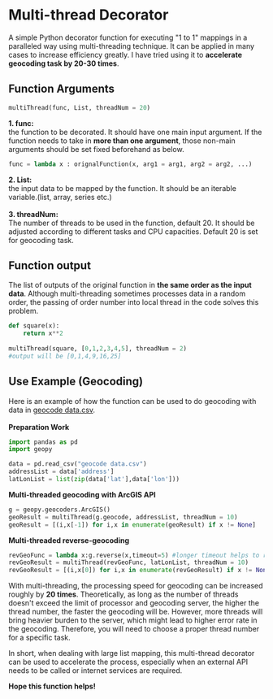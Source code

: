 # Multi-thread Decorator
A simple Python decorator function for executing "1 to 1" mappings in a paralleled way using multi-threading technique. It can be applied in many cases to increase efficiency greatly. I have tried using it to **accelerate geocoding task by 20-30 times**.

## Function Arguments
```python
multiThread(func, List, threadNum = 20)
```
**1. func:** <br>the function to be decorated. It should have one main input argument. If the function needs to take in **more than one argument**, those non-main arguments should be set fixed beforehand as below. 
```python
func = lambda x : orignalFunction(x, arg1 = arg1, arg2 = arg2, ...)
```
**2. List:** <br>the input data to be mapped by the function. It should be an iterable variable.(list, array, series etc.) <br><br>
**3. threadNum:** <br>The number of threads to be used in the function, default 20. It should be adjusted according to different tasks and CPU capacities. Default 20 is set for geocoding task.

## Function output
The list of outputs of the original function in **the same order as the input data**. Although multi-threading sometimes processes data in a random order, the passing of order number into local thread in the code solves this problem. 
```python
def square(x):
    return x**2
    
multiThread(square, [0,1,2,3,4,5], threadNum = 2)
#output will be [0,1,4,9,16,25]
```

## Use Example (Geocoding)
Here is an example of how the function can be used to do geocoding with data in [geocode data.csv](https://github.com/hzjken/multi-thread-decorator/blob/master/geocode%20data.csv).
<br><br>**Preparation Work**
```python
import pandas as pd
import geopy

data = pd.read_csv("geocode data.csv")
addressList = data['address']
latLonList = list(zip(data['lat'],data['lon']))
```
**Multi-threaded geocoding with ArcGIS API**
```python
g = geopy.geocoders.ArcGIS()
geoResult = multiThread(g.geocode, addressList, threadNum = 10)
geoResult = [(i,x[-1]) for i,x in enumerate(geoResult) if x != None]
```
**Multi-threaded reverse-geocoding**
```python
revGeoFunc = lambda x:g.reverse(x,timeout=5) #longer timeout helps to reduce error when thread number is big
revGeoResult = multiThread(revGeoFunc, latLonList, threadNum = 10)
revGeoResult = [(i,x[0]) for i,x in enumerate(revGeoResult) if x != None]
```
With multi-threading, the processing speed for geocoding can be increased roughly by **20 times**. Theoretically, as long as the number of threads doesn't exceed the limit of processor and geocoding server, the higher the thread number, the faster the geocoding will be. However, more threads will bring heavier burden to the server, which might lead to higher error rate in the geocoding. Therefore, you will need to choose a proper thread number for a specific task.<br>

In short, when dealing with large list mapping, this multi-thread decorator can be used to accelerate the process, especially when an external API needs to be called or internet services are required. 

**Hope this function helps!**
